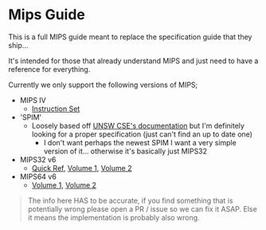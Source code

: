 # Mips Guide

This is a full MIPS guide meant to replace the specification guide that they ship...

It's intended for those that already understand MIPS and just need to have a reference for everything.

Currently we only support the following versions of MIPS;

- MIPS IV
  - [Instruction Set](https://www.cs.cmu.edu/afs/cs/academic/class/15740-f97/public/doc/mips-isa.pdf)
- 'SPIM'
  - Loosely based off [UNSW CSE's documentation](http://cgi.cse.unsw.edu.au/~cs1521/17s2/docs/spim.php) but I'm definitely looking for a proper specification (just can't find an up to date one)
    - I don't want perhaps the newest SPIM I want a very simple version of it... otherwise it's basically just MIPS32
- MIPS32 v6
  - [Quick Ref](https://s3-eu-west-1.amazonaws.com/downloads-mips/documents/MD00565-2B-MIPS32-QRC-01.01.pdf), [Volume 1](https://s3-eu-west-1.amazonaws.com/downloads-mips/documents/MD00082-2B-MIPS32INT-AFP-06.01.pdf), [Volume 2](https://s3-eu-west-1.amazonaws.com/downloads-mips/documents/MD00086-2B-MIPS32BIS-AFP-6.06.pdf)
- MIPS64 v6
  - [Volume 1](https://s3-eu-west-1.amazonaws.com/downloads-mips/documents/MD00083-2B-MIPS64INT-AFP-06.01.pdf), [Volume 2](https://s3-eu-west-1.amazonaws.com/downloads-mips/documents/MD00087-2B-MIPS64BIS-AFP-6.06.pdf)

> The info here HAS to be accurate, if you find something that is potentially wrong please open a PR / issue so we can fix it ASAP.  Else it means the implementation is probably also wrong.

